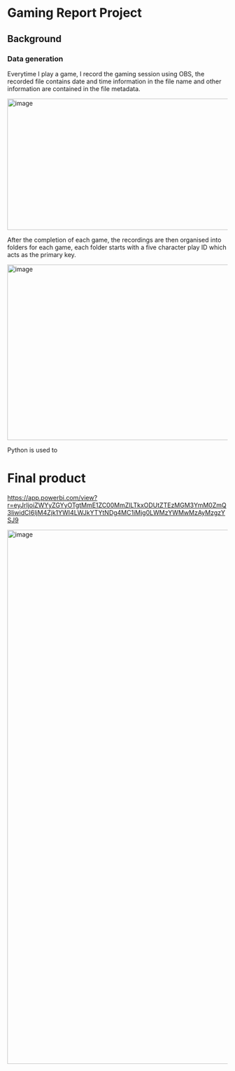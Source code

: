 # Gaming Report Project

## Background

### Data generation

Everytime I play a game, I record the gaming session using OBS, the recorded file contains date and time information in the file name and other information are contained in the file metadata.

<img width="743" height="300" alt="image" src="https://github.com/user-attachments/assets/60855595-6e80-44ee-b37c-c9ed85c25a2a" />

After the completion of each game, the recordings are then organised into folders for each game, each folder starts with a five character play ID which acts as the primary key.

<img width="536" height="401" alt="image" src="https://github.com/user-attachments/assets/67fde0fe-21ba-44dd-9e03-6c0afb7e4baf" />

Python is used to 



# Final product

https://app.powerbi.com/view?r=eyJrIjoiZWYyZGYyOTgtMmE1ZC00MmZlLTkxODUtZTEzMGM3YmM0ZmQ3IiwidCI6IjM4Zjk1YWI4LWJkYTYtNDg4MC1iMjg0LWMzYWMwMzAyMzgzYSJ9

<img width="2054" height="1220" alt="image" src="https://github.com/user-attachments/assets/db6c88c2-be31-43d2-b617-b8781eb48ecf" />
